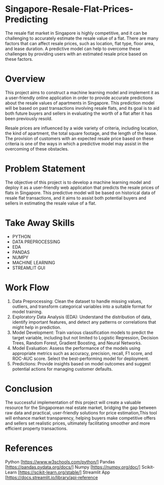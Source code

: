 # Singapore-Resale-Flat-Prices-Predicting
The resale flat market in Singapore is highly competitive, and it can be challenging to accurately estimate the resale value of a flat. There are many factors that can affect resale prices, such as location, flat type, floor area, and lease duration. A predictive model can help to overcome these challenges by providing users with an estimated resale price based on these factors.
# Overview
This project aims to construct a machine learning model and implement it as a user-friendly online application in order to provide accurate predictions about the resale values of apartments in Singapore. This prediction model will be based on past transactions involving resale flats, and its goal is to aid both future buyers and sellers in evaluating the worth of a flat after it has been previously resold. 

Resale prices are influenced by a wide variety of criteria, including location, the kind of apartment, the total square footage, and the length of the lease. The provision of customers with an expected resale price based on these criteria is one of the ways in which a predictive model may assist in the overcoming of these obstacles.
# Problem Statement
The objective of this project is to develop a machine learning model and deploy it as a user-friendly web application that predicts the resale prices of flats in Singapore. This predictive model will be based on historical data of resale flat transactions, and it aims to assist both potential buyers and sellers in estimating the resale value of a flat.
# Take Away Skills
- PYTHON
- DATA PREPROCESSING
- EDA
- PANDAS
- NUMPY
- MACHINE LEARNING
- STREAMLIT GUI
# Work Flow
1. Data Preprocessing: Clean the dataset to handle missing values, outliers, and transform categorical variables into a suitable format for model training.
2. Exploratory Data Analysis (EDA): Understand the distribution of data, identify important features, and detect any patterns or correlations that might help in prediction.
3. Model Development: Train various classification models to predict the target variable, including but not limited to Logistic Regression, Decision Trees, Random Forest, Gradient Boosting, and Neural Networks.
4. Model Evaluation: Assess the performance of the models using appropriate metrics such as accuracy, precision, recall, F1 score, and ROC-AUC score. Select the best-performing model for deployment.
5. Predictions: Provide insights based on model outcomes and suggest potential actions for managing customer defaults.
# Conclusion
The successful implementation of this project will create a valuable resource for the Singaporean real estate market, bridging the gap between raw data and practical, user-friendly solutions for price estimation,This tool will enhance market transparency, helping buyers make competitive offers and sellers set realistic prices, ultimately facilitating smoother and more efficient property transactions.
# References
 Python [https://www.w3schools.com/python/]
Pandas [https://pandas.pydata.org/docs/]
Numpy [https://numpy.org/doc/]
Scikit-Learn [https://scikit-learn.org/stable/]
Streamlit App [https://docs.streamlit.io/library/api-reference



